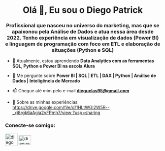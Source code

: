 <h1 align="center">Olá 👋, Eu sou o Diego Patrick</h1>
<h3 align="center">Profissional que nasceu no universo do marketing, mas que se apaixonou pela Análise de Dados e atua nessa área desde 2022. Tenho experiência em visualização de dados (Power BI) e linguagem de programação com foco em ETL e elaboração de situações (Python e SQL)</h3>

- 🌱 Atualmente, estou aprendendo **Data Analytics com as ferramentas SQL, Python e Power BI na escola Alura**

- 💬 Me pergunte sobre **Power BI | SQL | ETL | DAX | Python | Análise de Dados | Inteligência de Mercado**

- 📫 Chegue até mim pelo e-mail **dieguelas95@gmail.com**

- 📄 Sobre as minhas experiências [https://drive.google.com/file/d/1HLtWGI2W5R--_xj8rgk6aAgja2vFPmh7/view ?usp=sharing](https://drive.google.com/file/d/1HLtWGI2W5R--_xj8rgk6aAgja2vFPmh7/view?usp=sharing)

<h3 align="left">Conecte-se comigo:</h3>
<p align ="esquerda">
<a href="https://linkedin.com/in/diego-patrick-vieira-oliveira-a9b03b158" target="blank"><img align="center" src="https://raw.githubusercontent.com/rahuldkjain/github-profile-readme-generator/master/src/images/icons/Social/linked-in-alt.svg" alt="diego patrick vieira oliveira" altura ="30" width="40" /></a>
<a href="https://instagram.com/dieguelas" target="blank"><img align="center" src="https://upload.wikimedia.org/wikipedia/commons/5/58/Instagram-Icon.png" alt="dieguelas" height="30" width="40" /></a >
</p>
